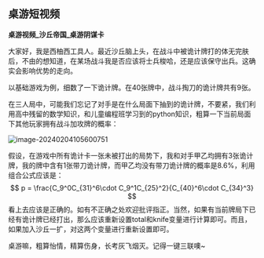 ## 桌游短视频

**桌游视频_沙丘帝国_桌游阴谋卡**

大家好，我是西柚西工具人。最近沙丘脑上头，在战斗中被诡计牌打的体无完肤后，不由的想知道，在某场战斗我是否应该将士兵梭哈，还是应该保守出兵。这确实会影响优势的走向。

以基础游戏为例，细数了一下诡计牌。在40张牌中，战斗掏刀的诡计牌共有9张。

在三人局中，可能我们忘记了对手是在什么局面下抽到的诡计牌，不要紧，我们利用高中残留的数学知识，和儿童编程班学习到的python知识，粗算一下当前局面下其他玩家拥有战斗加攻牌的概率：

![image-20240204105600751](K:\bunkergames\draft\img\桌游视频_沙丘帝国_阴谋卡\image-20240204105600751.png)

假设，在游戏中所有诡计卡一张未被打出的局势下，我和对手甲乙均拥有3张诡计牌，我的牌中含有1张带刀诡计牌，而甲乙均没有带刀诡计牌的概率是8.6%，利用组合公式应该是：
$$
p = \frac{C_9^0C_{31}^6\cdot C_9^1C_{25}^2}{C_{40}^6\cdot C_{34}^3}
$$
看上去应该是正确的。如有不正确之处欢迎批评指正。当然，如果有当前牌局下已经有诡计牌已经打出，那么应该重新设置total和knife变量进行计算即可。而且，如果加入沙丘一扩，对这两个变量进行重新设置即可。

桌游嘛，粗算怡情，精算伤身，长考灰飞烟灭。记得一键三联噢~

